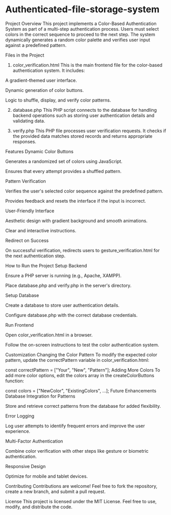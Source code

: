 # Authenticated-file-storage-system
Project Overview
This project implements a Color-Based Authentication System as part of a multi-step authentication process. Users must select colors in the correct sequence to proceed to the next step. The system dynamically generates a random color palette and verifies user input against a predefined pattern.

Files in the Project
1. color_verification.html
This is the main frontend file for the color-based authentication system. It includes:

A gradient-themed user interface.

Dynamic generation of color buttons.

Logic to shuffle, display, and verify color patterns.

2. database.php
This PHP script connects to the database for handling backend operations such as storing user authentication details and validating data.

3. verify.php
This PHP file processes user verification requests. It checks if the provided data matches stored records and returns appropriate responses.

Features
Dynamic Color Buttons

Generates a randomized set of colors using JavaScript.

Ensures that every attempt provides a shuffled pattern.

Pattern Verification

Verifies the user's selected color sequence against the predefined pattern.

Provides feedback and resets the interface if the input is incorrect.

User-Friendly Interface

Aesthetic design with gradient background and smooth animations.

Clear and interactive instructions.

Redirect on Success

On successful verification, redirects users to gesture_verification.html for the next authentication step.

How to Run the Project
Setup Backend

Ensure a PHP server is running (e.g., Apache, XAMPP).

Place database.php and verify.php in the server's directory.

Setup Database

Create a database to store user authentication details.

Configure database.php with the correct database credentials.

Run Frontend

Open color_verification.html in a browser.

Follow the on-screen instructions to test the color authentication system.

Customization
Changing the Color Pattern
To modify the expected color pattern, update the correctPattern variable in color_verification.html:

const correctPattern = ["Your", "New", "Pattern"];
Adding More Colors
To add more color options, edit the colors array in the createColorButtons function:

const colors = ["NewColor", "ExistingColors", ...];
Future Enhancements
Database Integration for Patterns

Store and retrieve correct patterns from the database for added flexibility.

Error Logging

Log user attempts to identify frequent errors and improve the user experience.

Multi-Factor Authentication

Combine color verification with other steps like gesture or biometric authentication.

Responsive Design

Optimize for mobile and tablet devices.

Contributing
Contributions are welcome! Feel free to fork the repository, create a new branch, and submit a pull request.

License
This project is licensed under the MIT License. Feel free to use, modify, and distribute the code.
